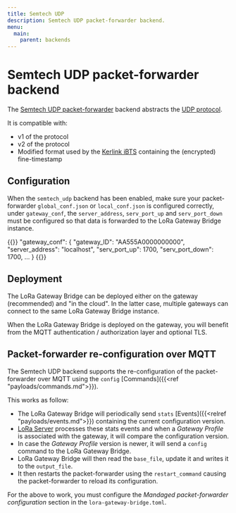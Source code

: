 ```yaml
---
title: Semtech UDP
description: Semtech UDP packet-forwarder backend.
menu:
  main:
    parent: backends
---
```


# Semtech UDP packet-forwarder backend

The [Semtech UDP packet-forwarder](https://github.com/lora-net/packet_forwarder)
backend abstracts the [UDP protocol](https://github.com/Lora-net/packet_forwarder/blob/master/PROTOCOL.TXT).

It is compatible with:

* v1 of the protocol
* v2 of the protocol
* Modified format used by the [Kerlink iBTS](https://www.kerlink.com/product/wirnet-ibts/)
  containing the (encrypted) fine-timestamp

## Configuration

When the `semtech_udp` backend has been enabled, make sure your packet-forwarder
`global_conf.json` or `local_conf.json` is configured correctly, under `gateway_conf`,
the `server_address`, `serv_port_up` and `serv_port_down` must be configured so
that data is forwarded to the LoRa Gateway Bridge instance.

{{<highlight text>}}
"gateway_conf": {
	"gateway_ID": "AA555A0000000000",
	"server_address": "localhost",
	"serv_port_up": 1700,
	"serv_port_down": 1700,
	...
}
{{</highlight>}}

## Deployment

The LoRa Gateway Bridge can be deployed either on the gateway (recommended)
and "in the cloud". In the latter case, multiple gateways can connect to the
same LoRa Gateway Bridge instance.

When the LoRa Gateway Bridge is deployed on the gateway, you will benefit from
the MQTT authentication / authorization layer and optional TLS.

## Packet-forwarder re-configuration over MQTT

The Semtech UDP backend supports the re-configuration of the packet-forwarder
over MQTT using the `config` [Commands]({{<ref "payloads/commands.md">}}).

This works as follow:

* The LoRa Gateway Bridge will periodically send `stats` [Events]({{<relref "payloads/events.md">}})
  containing the current configuration version.
* [LoRa Server](/loraserver/) processes these stats events and when a _Gateway Profile_
  is associated with the gateway, it will compare the configuration version.
* In case the _Gateway Profile_ version is newer, it will send a `config`
  command to the LoRa Gateway Bridge.
* LoRa Gateway Bridge will then read the `base_file`, update it and writes it
  to the `output_file`.
* It then restarts the packet-forwarder using the `restart_command` causing the
  packet-forwarder to reload its configuration.

For the above to work, you must configure the _Mandaged packet-forwarder configuration_
section in the `lora-gateway-bridge.toml`.

